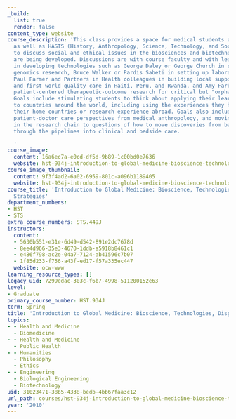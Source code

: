 ```yaml
---
_build:
  list: true
  render: false
content_type: website
course_description: 'This class provides a space for medical students and MD/PhD students,
  as well as HASTS (History, Anthropology, Science, Technology, and Society) PhD students
  to discuss social and ethical issues in the biosciences and biotechnologies as they
  are being developed. Discussions are with course faculty and with leading figures
  in developing technologies such as George Daley or George Church in stem cell or
  genomics research, Bruce Walker or Pardis Sabeti in setting up laboratories in Africa,
  Paul Farmer and Partners in Health colleagues in building local support systems
  and first world quality care in Haiti, Peru, and Rwanda, and Amy Farber in building
  patient-centered therapeutic-outcome research for critical but "orphan" diseases.
  Goals include stimulating students to think about applying their learning in Boston
  to countries around the world, including using the experiences they have had in
  their home countries or research experience abroad. Goals also include a mix of
  patient-doctor care perspectives from medical anthropology, and moving upstream
  in the research chain to questions of how to move discoveries from basic research
  through the pipelines into clinical and bedside care.

  '
course_image:
  content: 16a6ec7a-e0cd-df5d-9b89-1c00bd0e7636
  website: hst-934j-introduction-to-global-medicine-bioscience-technologies-disparities-strategies-spring-2010
course_image_thumbnail:
  content: 9f3f4ad2-6a02-6959-801c-a096b1189405
  website: hst-934j-introduction-to-global-medicine-bioscience-technologies-disparities-strategies-spring-2010
course_title: 'Introduction to Global Medicine: Bioscience, Technologies, Disparities,
  Strategies'
department_numbers:
- HST
- STS
extra_course_numbers: STS.449J
instructors:
  content:
  - 5630b551-e31e-6d49-d542-891e2dc7678d
  - 8ee4d966-35e3-4670-1ddb-a5918b8461c1
  - e486f798-ac2e-04a7-7124-ab41596c7b07
  - 1f85d233-f756-a43f-ed17-f57a335ec447
  website: ocw-www
learning_resource_types: []
legacy_uid: 7299edac-303c-f6b7-4998-511200152e63
level:
- Graduate
primary_course_number: HST.934J
term: Spring
title: 'Introduction to Global Medicine: Bioscience, Technologies, Disparities, Strategies'
topics:
- - Health and Medicine
  - Biomedicine
- - Health and Medicine
  - Public Health
- - Humanities
  - Philosophy
  - Ethics
- - Engineering
  - Biological Engineering
  - Biotechnology
uid: 31023471-38b5-4338-bedb-4bb67faa3c12
url_path: courses/hst-934j-introduction-to-global-medicine-bioscience-technologies-disparities-strategies-spring-2010
year: '2010'
---
```

